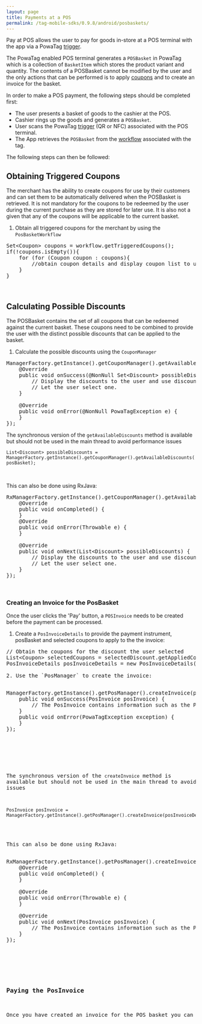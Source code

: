 ```yaml
---
layout: page
title: Payments at a POS
permalink: /tag-mobile-sdks/0.9.8/android/posbaskets/
---
```


Pay at POS allows the user to pay for goods in-store at a POS terminal with the app via a PowaTag [trigger]({{site.baseurl}}/tag-mobile-sdks/0.9.8/android/tiggers/). 

The PowaTag enabled POS terminal generates a `POSBasket` in PowaTag which is a collection of `BasketItem` which stores the product variant and quantity. The contents of a POSBasket cannot be modified by the user and the only actions that can be performed is to apply [coupons]({{site.baseurl}}/tag-mobile-sdks/0.9.8/android/coupons/) and to create an invoice for the basket. 


In order to make a POS payment, the following steps should be completed first:

* The user presents a basket of goods to the cashier at the POS.
* Cashier rings up the goods and generates a `POSBasket`.
* User scans the PowaTag [trigger]({{site.baseurl}}/tag-mobile-sdks/0.9.8/android/triggers/) (QR or NFC) associated with the POS terminal.
* The App retrieves the `POSBasket` from the [workflow]({{site.baseurl}}/tag-mobile-sdks/0.9.8/android/workflow/) associated with the tag.

The following steps can then be followed:


## Obtaining Triggered Coupons

The merchant has the ability to create coupons for use by their customers and can set them to be automatically delivered when the POSBasket is retrieved. It is not mandatory for the coupons to be redeemed by the user during the current purchase as they are stored for later use. It is also not a given that any of the coupons will be applicable to the current basket.

1. Obtain all triggered coupons for the merchant by using the `PosBasketWorkflow`

<pre>Set&lt;Coupon&gt; coupons = workflow.getTriggeredCoupons();
if(!coupons.isEmpty()){
	for (for (Coupon coupon : coupons){
		//obtain coupon details and display coupon list to user.
	}
}</pre>

<br/>


## Calculating Possible Discounts

The POSBasket contains the set of all coupons that can be redeemed against the current basket. These coupons need to be combined to provide the user with the distinct possible discounts that can be applied to the basket.

1. Calculate the possible discounts using the `CouponManager`

<pre>ManagerFactory.getInstance().getCouponManager().getAvailableDiscounts(posBasket, new PowaTagCallback&lt;List&lt;Discount&gt;&gt;() {
	@Override
	public void onSuccess(@NonNull Set&lt;Discount&gt; possibleDiscounts) {
		// Display the discounts to the user and use discount.getSavings() to show the savings.
		// Let the user select one.
	}

	@Override
	public void onError(@NonNull PowaTagException e) {
	}
});</pre>

The synchronous version of the <code>getAvailableDiscounts</code> method is available but should not be used in the main thread to avoid performance issues

<code>List&lt;Discount&gt; possibleDiscounts = ManagerFactory.getInstance().getCouponManager().getAvailableDiscounts(posBasket);</code>
	
<br />  
	

This can also be done using RxJava:
	
<pre>RxManagerFactory.getInstance().getCouponManager().getAvailableDiscounts(posBasket).subscribe(new Subscriber&lt;List&lt;Discount&gt;&gt;() {
	@Override
	public void onCompleted() {
	} 
	@Override
	public void onError(Throwable e) {
	}

	@Override
	public void onNext(List&lt;Discount&gt; possibleDiscounts) {
		// Display the discounts to the user and use discount.getSavings() to show the savings.
		// Let the user select one.
	}
});  </pre>

<br />

### Creating an Invoice for the PosBasket

Once the user clicks the 'Pay' button, a `POSInvoice` needs to be created before the payment can be processed.

1. Create a `PosInvoiceDetails` to provide the payment instrument, posBasket and selected coupons to apply to the the invoice:

<pre>// Obtain the coupons for the discount the user selected
List&lt;Coupon&gt; selectedCoupons = selectedDiscount.getAppliedCoupons();
PosInvoiceDetails posInvoiceDetails = new PosInvoiceDetails(posBasket, paymentInstrument, selectedCoupons);

2. Use the `PosManager` to create the invoice:

<pre>ManagerFactory.getInstance().getPosManager().createInvoice(posInvoiceDetails, new PowaTagCallback&lt;PosInvoice&gt;() {
	public void onSuccess(PosInvoice posInvoice) {
		// The PosInvoice contains information such as the POS terminal ID, basket items, total , discount and the coupons that were applied.
	}
	public void onError(PowaTagException exception) {
	}
});</pre>
	
<br />

The synchronous version of the <code>createInvoice</code> method is available but should not be used in the main thread to avoid performance issues

<code>PosInvoice posInvoice = ManagerFactory.getInstance().getPosManager().createInvoice(posInvoiceDetails);</code>
	
<br />  
This can also be done using RxJava:
	
<pre>RxManagerFactory.getInstance().getPosManager().createInvoice(posInvoiceDetails).subscribe(new Subscriber&lt;PosInvoice&gt;() {
	@Override
	public void onCompleted() {
	}

	@Override
	public void onError(Throwable e) {
	}

	@Override
	public void onNext(PosInvoice posInvoice) {
		// The PosInvoice contains information such as the POS terminal ID, basket items, discount, total the coupons that were applied.
	}
});  </pre>

<br />


### Paying the PosInvoice

Once you have created an invoice for the POS basket you can make a [Payment]({{site.baseurl}}/tag-mobile-sdks/0.9.8/android/payments/).

<br />